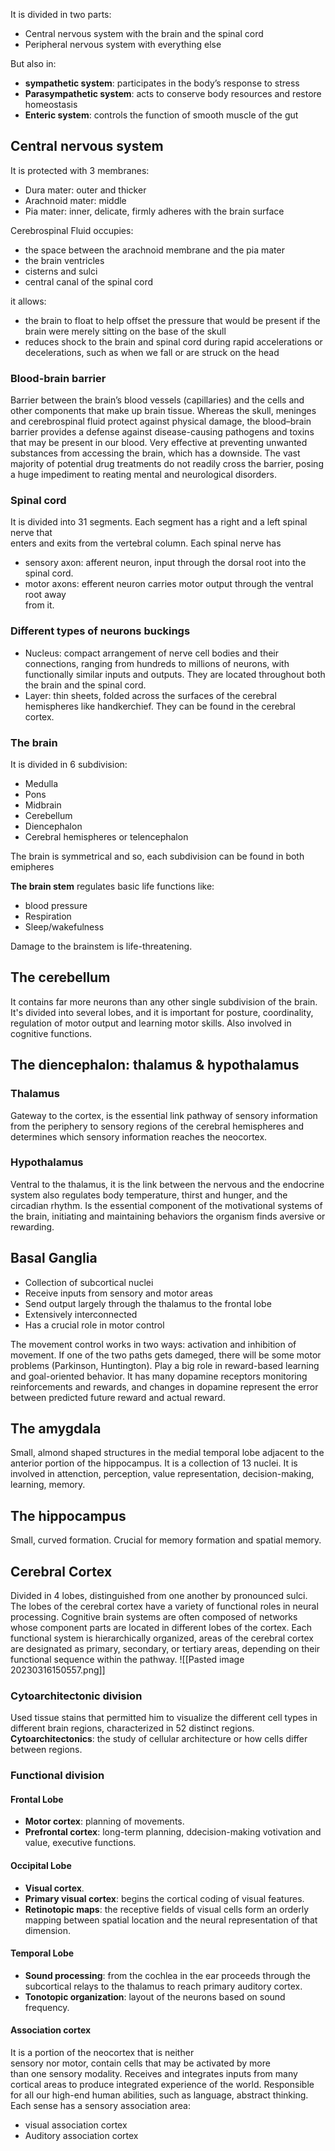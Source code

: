 It is divided in two parts:
- Central nervous system with the brain and the spinal cord
- Peripheral nervous system with everything else

But also in:
- __sympathetic system__: participates in the body’s response to stress  
- __Parasympathetic system__: acts to conserve body resources and restore homeostasis
- __Enteric system__: controls the function of smooth muscle of the gut


## Central nervous system

It is protected with 3 membranes:
- Dura mater: outer and thicker
- Arachnoid mater: middle
- Pia mater: inner, delicate, firmly adheres with the brain surface

Cerebrospinal Fluid occupies:  
- the space between the arachnoid membrane and the pia mater  
- the brain ventricles  
- cisterns and sulci  
- central canal of the spinal cord

it allows:
- the brain to float to help offset the pressure that would be present if the brain were merely sitting on the base of the skull  
- reduces shock to the brain and spinal cord during rapid accelerations or decelerations, such as when we fall or are struck on the head

### Blood-brain barrier
Barrier between the brain’s blood vessels (capillaries) and the cells and other components that make up brain tissue. Whereas the skull, meninges and cerebrospinal fluid protect against physical damage, the blood–brain barrier provides a defense against disease-causing pathogens and toxins that may be present in our blood. Very effective at preventing unwanted substances from accessing the brain, which has a downside. The vast majority of potential drug treatments do not readily cross the barrier, posing a huge impediment to reating mental and neurological disorders.

### Spinal cord
It is divided into 31 segments. Each segment has a right and a left spinal nerve that  
enters and exits from the vertebral column.
Each spinal nerve has  
- sensory axon: afferent neuron, input through the dorsal root into the spinal cord.  
- motor axons: efferent neuron carries motor output through the ventral root away  
from it.

### Different types of neurons buckings

- Nucleus: compact arrangement of nerve cell bodies and their connections, ranging from hundreds to millions of neurons, with functionally similar inputs and outputs. They are located throughout both the brain and the spinal cord.
- Layer: thin sheets, folded across the surfaces of the cerebral hemispheres like handkerchief. They can be found in the cerebral cortex.

### The brain
It is divided in 6 subdivision:
- Medulla
- Pons
- Midbrain
- Cerebellum
- Diencephalon
- Cerebral hemispheres or telencephalon

The brain is symmetrical and so, each subdivision can be found in both emipheres

__The brain stem__ regulates basic life functions like:  
- blood pressure
- Respiration
- Sleep/wakefulness

Damage to the brainstem is life-threatening.

## The cerebellum

It contains far more neurons than any other single subdivision of the brain. It's divided into several lobes, and it is important for posture, coordinality, regulation of motor output and learning motor skills. Also involved in cognitive functions.

## The diencephalon: thalamus & hypothalamus

### Thalamus
Gateway to the cortex, is the essential link pathway of sensory information from the periphery to sensory regions of the cerebral hemispheres and determines which sensory information reaches the neocortex.

### Hypothalamus
Ventral to the thalamus, it is the link between the nervous and the endocrine system also regulates body temperature, thirst and hunger, and the circadian rhythm. Is the essential component of the motivational systems of the brain, initiating and maintaining behaviors the organism finds aversive or rewarding.

## Basal Ganglia  

- Collection of subcortical nuclei  
- Receive inputs from sensory and motor areas  
- Send output largely through the thalamus to the frontal lobe  
- Extensively interconnected
- Has a crucial role in motor control

The movement control works in two ways: activation and inhibition of movement. If one of the two paths gets dameged, there will be some motor problems (Parkinson, Huntington).
Play a big role in reward-based learning and goal-oriented behavior. It has many dopamine receptors monitoring reinforcements and rewards, and changes in dopamine represent the error between predicted future reward and actual reward.

## The amygdala

Small, almond shaped structures in the medial temporal lobe adjacent to the anterior portion of the hippocampus. It is a collection of 13 nuclei. It is involved in attenction, perception, value representation, decision-making, learning, memory.

## The hippocampus

Small, curved formation. Crucial for memory formation and spatial memory.

## Cerebral Cortex

Divided in 4 lobes, distinguished from one another by pronounced sulci. The lobes of the cerebral cortex have a variety of functional roles in neural processing. Cognitive brain systems are often composed of networks whose component parts are located in different lobes of the cortex. Each functional system is hierarchically organized, areas of the cerebral cortex are designated as primary, secondary, or tertiary areas, depending on their functional sequence within the pathway.
![[Pasted image 20230316150557.png]]

### Cytoarchitectonic division  
Used tissue stains that permitted him to visualize the different cell types in different brain regions, characterized in 52 distinct regions.
__Cytoarchitectonics__: the study of cellular architecture or how cells differ between regions.

### Functional division 
#### Frontal Lobe
- __Motor cortex__: planning of movements.
- __Prefrontal cortex__: long-term planning, ddecision-making votivation and value, executive functions.
#### Occipital Lobe
- __Visual cortex__.
- __Primary visual cortex__: begins the cortical coding of visual features.
- __Retinotopic maps__: the receptive fields of visual cells form an orderly mapping between spatial location and the neural representation of that dimension.
#### Temporal Lobe
- __Sound processing__: from the cochlea in the ear proceeds through the subcortical relays to the thalamus to reach primary auditory cortex.
- __Tonotopic organization__: layout of the neurons based on sound frequency.
#### Association cortex
It is a portion of the neocortex that is neither  
sensory nor motor, contain cells that may be activated by more  
than one sensory modality. Receives and integrates inputs from many  
cortical areas to produce integrated experience of the world. Responsible for all our high-end human abilities, such as language, abstract thinking. Each sense has a sensory association area:
- visual association cortex  
- Auditory association cortex